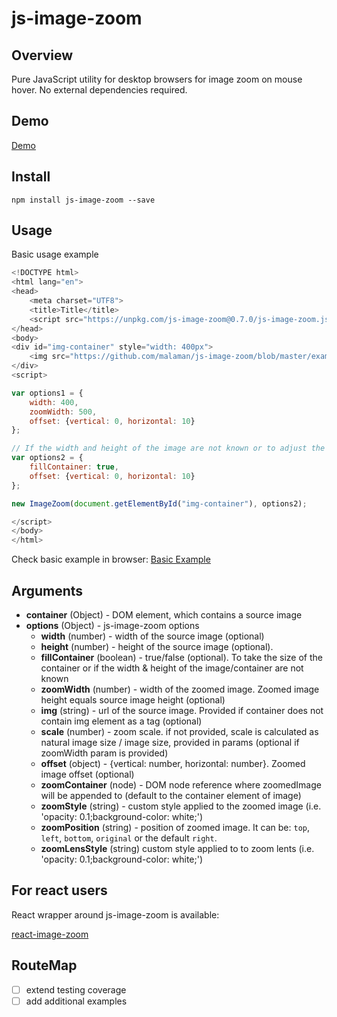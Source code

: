 # js-image-zoom


## Overview

Pure JavaScript utility for desktop browsers for image zoom on mouse hover. No external dependencies required.

## Demo

[Demo](https://qosimqodiriy.github.io/image-zoom/)


## Install

```
npm install js-image-zoom --save
```

## Usage

Basic usage example

```javascript
<!DOCTYPE html>
<html lang="en">
<head>
    <meta charset="UTF8">
    <title>Title</title>
    <script src="https://unpkg.com/js-image-zoom@0.7.0/js-image-zoom.js" type="application/javascript"></script>
</head>
<body>
<div id="img-container" style="width: 400px">
    <img src="https://github.com/malaman/js-image-zoom/blob/master/example/1.jpg?raw=true" />
</div>
<script>

var options1 = {
    width: 400,
    zoomWidth: 500,
    offset: {vertical: 0, horizontal: 10}
};

// If the width and height of the image are not known or to adjust the image to the container of it
var options2 = {
    fillContainer: true,
    offset: {vertical: 0, horizontal: 10}
};

new ImageZoom(document.getElementById("img-container"), options2);

</script>
</body>
</html>
```

Check basic example in browser:
[Basic Example](https://qosimqodiriy.github.io/image-zoom/example/basic.html)

## Arguments

- **container** (Object) - DOM element, which contains a source image
- **options** (Object) - js-image-zoom options
     * **width** (number) - width of the source image (optional)
     * **height** (number) - height of the source image (optional).
     * **fillContainer** (boolean) - true/false (optional). To take the size of the container or if the width & height of the image/container are not known
     * **zoomWidth** (number) - width of the zoomed image. Zoomed image height equals source image height (optional)
     * **img** (string) - url of the source image. Provided if container does not contain img element as a tag (optional)
     * **scale** (number) - zoom scale. if not provided, scale is calculated as natural image size / image size, provided in params (optional if zoomWidth param is provided)
     * **offset** (object) - {vertical: number, horizontal: number}. Zoomed image offset (optional)
     * **zoomContainer** (node) - DOM node reference where zoomedImage will be appended to (default to the container element of image)
     * **zoomStyle** (string) - custom style applied to the zoomed image (i.e. 'opacity: 0.1;background-color: white;')
     * **zoomPosition** (string) - position of zoomed image. It can be:  `top`, `left`, `bottom`, `original` or the default `right`.
     * **zoomLensStyle** (string) custom style applied to to zoom lents (i.e. 'opacity: 0.1;background-color: white;')

## For react users

React wrapper around js-image-zoom is available:

[react-image-zoom](https://www.npmjs.com/package/react-image-zoom)

## RouteMap

- [ ] extend testing coverage
- [ ] add additional examples
